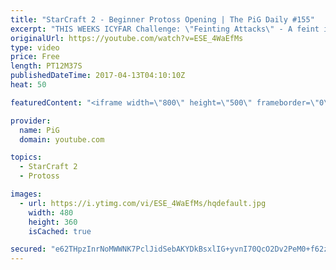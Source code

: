 ```yaml
---
title: "StarCraft 2 - Beginner Protoss Opening | The PiG Daily #155"
excerpt: "THIS WEEKS ICYFAR Challenge: \"Feinting Attacks\" - A feint is where you give the impression of attacking in one place where its fake or just a small distraction from the real thrust of your attack. Examples: Using empty drops or hallucinations to pull your opponent out of position!  Send submissions to"
originalUrl: https://youtube.com/watch?v=ESE_4WaEfMs
type: video
price: Free
length: PT12M37S
publishedDateTime: 2017-04-13T04:10:10Z
heat: 50

featuredContent: "<iframe width=\"800\" height=\"500\" frameborder=\"0\" src=\"https://www.youtube.com/embed/ESE_4WaEfMs\" allow=\"accelerometer; autoplay; encrypted-media; gyroscope; picture-in-picture\" allowfullscreen></iframe>"

provider:
  name: PiG
  domain: youtube.com

topics:
  - StarCraft 2
  - Protoss

images:
  - url: https://i.ytimg.com/vi/ESE_4WaEfMs/hqdefault.jpg
    width: 480
    height: 360
    isCached: true

secured: "e62THpzInrNoMWWNK7PclJidSebAKYDkBsxlIG+yvnI70QcO2Dv2PeM0+f62zEkYfrX0to6zb7UhKyIz4JtJ2DtiPd6FYB+glJClu0WL9BK8+udIGbPFHIFm+/1UjLO8ybQSBky9iNrqbxnktHB4pLn0fi+VGN+IGj3TUXfv3PNTSyB1+McZ9XrlunXBmI54QSwVX3I/1YtjIU8ao7kGBSGknbC9LXCgR9iLwBDkC9acys8aEwOZBsWQSwyUZ6K/01Xoa8pp57O/u9r9vOa3wXd3aGiAV0mA8nyBBnNqynA6kD+eWzciFrNBfBAds+2qxI3dCpcAYy68xt5w6csgE40AUN7y8He4s4ZLKlyqHWuSR255P+8PqxirVTBIzvQ4ymRUiKEAPqBTKRota39CLWABLZ2rwzgwipf1gVicsWY=;/xRK/8tCzMPjf033kTfoAw=="
---
```


